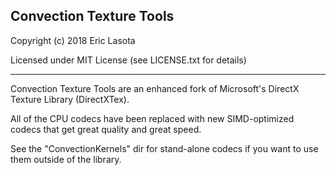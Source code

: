 ## Convection Texture Tools

Copyright (c) 2018 Eric Lasota

Licensed under MIT License (see LICENSE.txt for details)

----

Convection Texture Tools are an enhanced fork of Microsoft's DirectX Texture Library (DirectXTex).

All of the CPU codecs have been replaced with new SIMD-optimized codecs that get great quality and great speed.

See the "ConvectionKernels" dir for stand-alone codecs if you want to use them outside of the library.